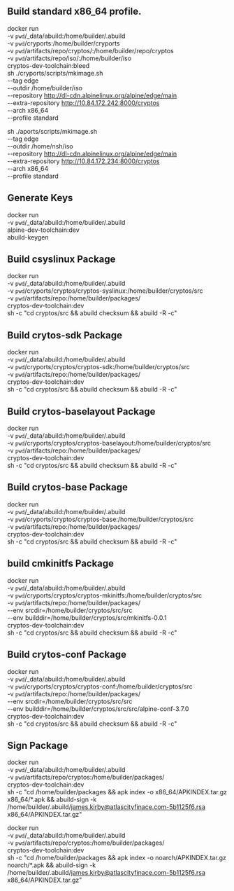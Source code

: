 ## Build standard x86_64 profile.

docker run \
-v `pwd`/_data/abuild:/home/builder/.abuild \
-v `pwd`/cryports:/home/builder/cryports \
-v `pwd`/artifacts/repo/cryptos/:/home/builder/repo/cryptos \
-v `pwd`/artifacts/repo/iso/:/home/builder/iso \
cryptos-dev-toolchain:bleed \
sh ./cryports/scripts/mkimage.sh \
--tag edge \
--outdir /home/builder/iso \
--repository http://dl-cdn.alpinelinux.org/alpine/edge/main \
--extra-repository http://10.84.172.242:8000/cryptos \
--arch x86_64 \
--profile standard

sh ./aports/scripts/mkimage.sh \
--tag edge \
--outdir /home/nsh/iso \
--repository http://dl-cdn.alpinelinux.org/alpine/edge/main \
--extra-repository http://10.84.172.234:8000/cryptos \
--arch x86_64 \
--profile standard

## Generate Keys

docker run \
-v `pwd`/_data/abuild:/home/builder/.abuild \
alpine-dev-toolchain:dev \
abuild-keygen

## Build csyslinux Package

docker run \
-v `pwd`/_data/abuild:/home/builder/.abuild \
-v `pwd`/cryports/cryptos/cryptos-syslinux:/home/builder/cryptos/src \
-v `pwd`/artifacts/repo:/home/builder/packages/ \
cryptos-dev-toolchain:dev \
sh -c "cd cryptos/src && abuild checksum && abuild -R -c"

## Build crytos-sdk Package

docker run \
-v `pwd`/_data/abuild:/home/builder/.abuild \
-v `pwd`/cryports/cryptos/cryptos-sdk:/home/builder/cryptos/src \
-v `pwd`/artifacts/repo:/home/builder/packages/ \
cryptos-dev-toolchain:dev  \
sh -c "cd cryptos/src && abuild checksum && abuild -R -c"

## Build crytos-baselayout Package

docker run \
-v `pwd`/_data/abuild:/home/builder/.abuild \
-v `pwd`/cryports/cryptos/cryptos-baselayout:/home/builder/cryptos/src \
-v `pwd`/artifacts/repo:/home/builder/packages/ \
cryptos-dev-toolchain:dev \
sh -c "cd cryptos/src && abuild checksum && abuild -R -c"

## Build crytos-base Package

docker run \
-v `pwd`/_data/abuild:/home/builder/.abuild \
-v `pwd`/cryports/cryptos/cryptos-base:/home/builder/cryptos/src \
-v `pwd`/artifacts/repo:/home/builder/packages/ \
cryptos-dev-toolchain:dev \
sh -c "cd cryptos/src && abuild checksum && abuild -R -c"

## build cmkinitfs Package

docker run \
-v `pwd`/_data/abuild:/home/builder/.abuild \
-v `pwd`/cryports/cryptos/cryptos-mkinitfs:/home/builder/cryptos/src \
-v `pwd`/artifacts/repo:/home/builder/packages/ \
--env srcdir=/home/builder/cryptos/src/src \
--env builddir=/home/builder/cryptos/src/mkinitfs-0.0.1 \
cryptos-dev-toolchain:dev \
sh -c "cd cryptos/src && abuild checksum && abuild -R -c"


## Build crytos-conf Package

docker run \
-v `pwd`/_data/abuild:/home/builder/.abuild \
-v `pwd`/cryports/cryptos/cryptos-conf:/home/builder/cryptos/src \
-v `pwd`/artifacts/repo:/home/builder/packages/ \
--env srcdir=/home/builder/cryptos/src/src \
--env builddir=/home/builder/cryptos/src/src/alpine-conf-3.7.0 \
cryptos-dev-toolchain:dev \
sh -c "cd cryptos/src && abuild checksum && abuild -R -c"

## Sign Package

docker run \
-v `pwd`/_data/abuild:/home/builder/.abuild \
-v `pwd`/artifacts/repo/cryptos:/home/builder/packages/ \
cryptos-dev-toolchain:dev \
sh -c "cd /home/builder/packages && apk index -o x86_64/APKINDEX.tar.gz x86_64/*.apk && abuild-sign -k /home/builder/.abuild/james.kirby@atlascityfinace.com-5b1125f6.rsa x86_64/APKINDEX.tar.gz"

docker run \
-v `pwd`/_data/abuild:/home/builder/.abuild \
-v `pwd`/artifacts/repo/cryptos:/home/builder/packages/ \
cryptos-dev-toolchain:dev \
sh -c "cd /home/builder/packages && apk index -o noarch/APKINDEX.tar.gz noarch/*.apk && abuild-sign -k /home/builder/.abuild/james.kirby@atlascityfinace.com-5b1125f6.rsa x86_64/APKINDEX.tar.gz"

